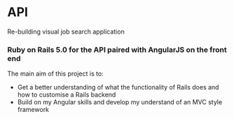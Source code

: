 # API
Re-building visual job search application

### Ruby on Rails 5.0 for the API paired with AngularJS on the front end
The main aim of this project is to:
* Get a better understanding of what the functionality of Rails does and how to customise a Rails backend
* Build on my Angular skills and develop my understand of an MVC style framework
